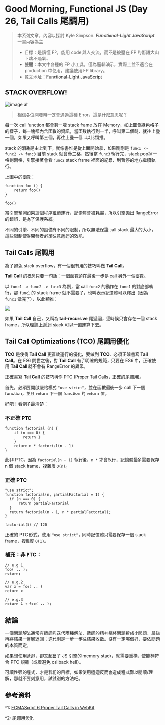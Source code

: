 Good Morning, Functional JS (Day 26, Tail Calls 尾調用)
===
> 本系列文章，內容以探討 Kyle Simpson. ***Functional-Light JavaScript*** 一書內容為主
>* 目標：是讀懂 FP，能用 code 與人交流，而不是被壓在 FP 的術語大山下喘不過氣。
>* **提醒**：本文中各種的 FP 小工具，僅為邏輯演示，實際上並不適合在 production 中使用，建議使用 FP library。
>* 原文地址：[Functional-Light JavaScript](https://github.com/getify/Functional-Light-JS)

## STACK OVERFLOW!
![image alt](https://cdn-images-1.medium.com/max/1600/1*tqkykdU69DFrxi82JOWLbQ.png)
> 相信各位開發時一定會遇過這種 Error，這是什麼意思呢？

每一次 call function 都會劃一塊 stack frame 放在 Memory，如上圖黃綠色格子的樣子，每一塊都內含函數的資訊，當函數執行到一半，呼叫第二個時，就往上疊一個，如果又呼叫第三個，再往上疊一個...以此類推。

stack 的消耗是由上到下，就像書堆是從上面開始拿，如果剛剛是 `func1 -> func2 -> func3` 目前 stack 就會疊三格，然後當 `func3` 執行完，stack pop掉一格剩兩格，引擎接著會看 `func2` stack frame 裡面的紀錄，到暫停的地方繼續執行。

上圖中的函數：
```
function foo () {
    return foo()
}

foo()
```

當引擎預測如果這個程序繼續運行，記憶體會被耗盡，所以引擎拋出 RangeError 的錯誤，是為了保護系統。

不同的引擎、不同的設備有不同的限制，所以無法保證 call stack 最大的大小，這些限制使得開發者必須注意遞迴的效能。

## Tail Calls 尾調用
為了避免 stack overflow，有一個很有用的技巧叫做 **Tail Call**。

**Tail Call** 的概念只要一句話：一個函數的在最後一步是 call 另外一個函數。

以 `func1 -> func2 -> func3` 為例，當 call `func2` 的動作在 `func1` 的對底部執行，那 `func1` 的 stack frame 就不需要了，也叫表示記憶體可以釋出（因為 `func1` 做完了），以此類推：

![](https://i.imgur.com/ybO5suT.jpg)

如果 **Tail Call** 自己，又稱為 **tail-recursive** 尾遞迴，這時候只會存在一個 stack frame，所以理論上遞迴 stack 可以一直運算下去。

## Tail Call Optimizations (TCO) 尾調用優化
**TCO** 是使得 **Tail Call** 更高效運行的優化，要做到 **TCO**，必須正確書寫 **Tail Call**。在 ES6 問世之後，對 **Tail Call** 有了明確的規範，只要在 ES6 中，正確使用 **Tail Call** 就不會有 RangeError 的異常。

正確書寫 **Tail Call** 的技巧稱作 PTC (Proper Tail Calls，正確的尾調用)。

首先，必須要開啟嚴格模式 `"use strict"`，並在函數最後一步 call 下一個 function，並且 return 下一個 function 的 return 值。

好吧！看例子最清楚：

### **不正確** PTC
```
function factorial (n) {
    if (n === 0) {
        return 1
    }
    return n * factorial(n - 1)
}
```
此非 PTC，因為 `factorial(n - 1)` 執行後，`n *` 才會執行，記憶體最多需要保存 n 個 stack frame，複雜度 `O(n)`。

### **正確** PTC
```
"use strict";
function factorial(n, partialFactorial = 1) {
  if (n === 0) {
      return partialFactorial
  }
  return factorial(n - 1, n * partialFactorial);
}

factorial(5) // 120
```

正確的 PTC 形式，使用 `"use strict"`，同時記憶體只需要保存一個 stack frame，複雜度 `O(1)`。


### 補充：**非** PTC：

```
// e.g 1
foo( .. );
return;

// e.g.2
var x = foo( .. )
return x

// e.g.3
return 1 + foo( .. );
```

## 結論
一個問題解法通常有遞迴和迭代兩種解法，遞迴的精神是將問題拆成小問題，最後再將結果一層層返回；迭代則是一步一步往結果收斂。沒有一定哪個好，要依問題的本質而定。

如果想使用遞迴，卻又超出了 JS 引擎的 memory stack，就需要重構，使能夠符合 PTC 規範（或着避免 callback hell）。

可讀性强的程式，才是我们的目標，如果使用遞迴反而會造成程式難以閱讀/理解，那就不要刻意用，試試別的方法吧。


## 參考資料
^1: [ECMAScript 6 Proper Tail Calls in WebKit](https://webkit.org/blog/6240/ecmascript-6-proper-tail-calls-in-webkit/)

^2: [尾调用优化](http://www.ruanyifeng.com/blog/2015/04/tail-call.html)
